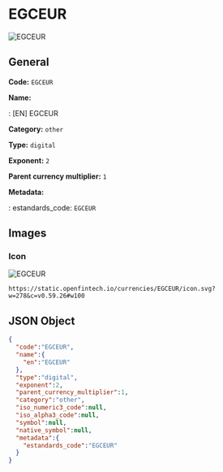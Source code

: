 
# EGCEUR 
![EGCEUR](https://static.openfintech.io/currencies/EGCEUR/icon.svg?w=278&c=v0.59.26#w100)  

## General 
 
**Code:** `EGCEUR` 
 
**Name:** 
 
:	[EN] EGCEUR 
 
**Category:** `other` 
 
**Type:** `digital` 
 
**Exponent:** `2` 
 
**Parent currency multiplier:** `1` 
 
**Metadata:** 
 
:	estandards_code: `EGCEUR` 
 

## Images 

### Icon 
 
![EGCEUR](https://static.openfintech.io/currencies/EGCEUR/icon.svg?w=278&c=v0.59.26#w100)  

```
https://static.openfintech.io/currencies/EGCEUR/icon.svg?w=278&c=v0.59.26#w100
```  

## JSON Object 

```json
{
  "code":"EGCEUR",
  "name":{
    "en":"EGCEUR"
  },
  "type":"digital",
  "exponent":2,
  "parent_currency_multiplier":1,
  "category":"other",
  "iso_numeric3_code":null,
  "iso_alpha3_code":null,
  "symbol":null,
  "native_symbol":null,
  "metadata":{
    "estandards_code":"EGCEUR"
  }
}
```  
